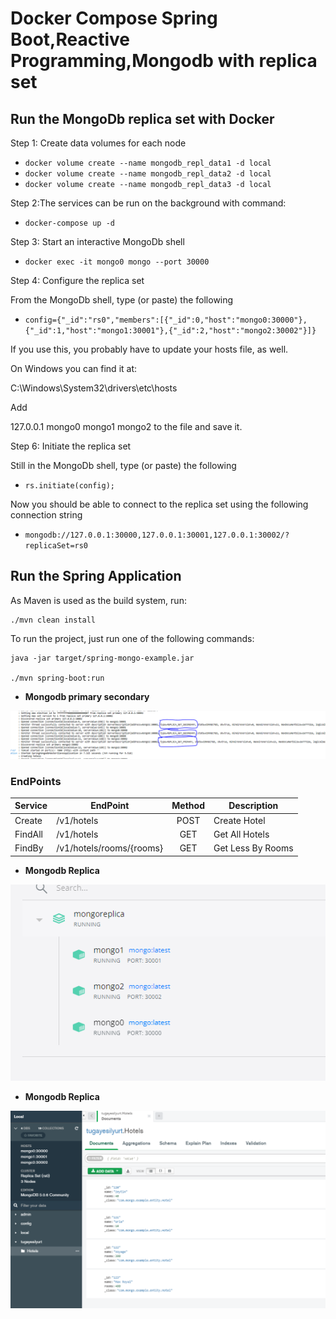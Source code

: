 # Docker Compose Spring Boot,Reactive Programming,Mongodb with replica set

## Run the MongoDb replica set with Docker

Step 1: Create data volumes for each node

* `docker volume create --name mongodb_repl_data1 -d local`
* `docker volume create --name mongodb_repl_data2 -d local`
* `docker volume create --name mongodb_repl_data3 -d local`

Step 2:The services can be run on the background with command:

* `docker-compose up -d`

Step 3: Start an interactive MongoDb shell

* `docker exec -it mongo0 mongo --port 30000`

Step 4: Configure the replica set

From the MongoDb shell, type (or paste) the following

* `config={"_id":"rs0","members":[{"_id":0,"host":"mongo0:30000"},{"_id":1,"host":"mongo1:30001"},{"_id":2,"host":"mongo2:30002"}]}`

If you use this, you probably have to update your hosts file, as well.

On Windows you can find it at:

C:\Windows\System32\drivers\etc\hosts

Add

127.0.0.1 mongo0 mongo1 mongo2 to the file and save it.

Step 6: Initiate the replica set

Still in the MongoDb shell, type (or paste) the following

* `rs.initiate(config);`

Now you should be able to connect to the replica set using the following connection string

* `mongodb://127.0.0.1:30000,127.0.0.1:30001,127.0.0.1:30002/?replicaSet=rs0`

## Run the Spring Application

As Maven is used as the build system, run:

    ./mvn clean install

To run the project, just run one of the following commands:

    java -jar target/spring-mongo-example.jar

    ./mvn spring-boot:run

- **Mongodb primary secondary**

![Mongodb Replica Set](https://github.com/tugayesilyurt/spring-reactive-mongodb-master-slave/blob/main/assets/primary-secondary.PNG)

### EndPoints ###

| Service       | EndPoint                      | Method | Description                                      |
| ------------- | ----------------------------- | :-----:| ------------------------------------------------ |
| Create        | /v1/hotels  					| POST   | Create Hotel 	            	                |
| FindAll       | /v1/hotels  					| GET    | Get All Hotels 	            	                |
| FindBy        | /v1/hotels/rooms/{rooms} 		| GET    | Get Less By Rooms	            	            |

- **Mongodb Replica**

![Mongodb Replica Set](https://github.com/tugayesilyurt/spring-reactive-mongodb-master-slave/blob/main/assets/mongodb.PNG)

- **Mongodb Replica**

![Mongodb Replica Set](https://github.com/tugayesilyurt/spring-reactive-mongodb-master-slave/blob/main/assets/replica.PNG)

